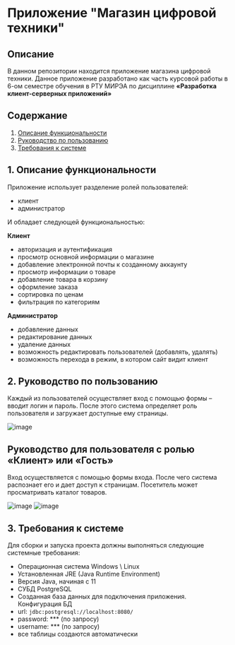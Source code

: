 # Приложение "Магазин цифровой техники"


## Описание
В данном репозитории находится приложение магазина цифровой техники. Данное приложение разработано как часть курсовой работы в 6-ом семестре обучения в РТУ МИРЭА по дисциплине **«Разработка клиент-серверных приложений»**

## Содержание
1. [Описание функциональности](#task0)
2. [Руководство по пользованию](#task1)
3. [Требования к системе](#task2)

## <a name="task0"></a> 1. Описание функциональности

Приложение использует разделение ролей пользователей:
- клиент
- администратор

И обладает следующей функциональностью:

**Клиент**
- авторизация и аутентификация
- просмотр основной информации о магазине
- добавление электронной почты к созданному аккаунту
- просмотр информации о товаре
- добавление товара в корзину
- оформление заказа
- сортировка по ценам
- фильтрация по категориям

**Администратор**
- добавление данных
- редактирование данных
- удаление данных
- возможность редактировать пользователей (добавлять, удалять)
- возможность перехода в режим, в котором сайт видит клиент

## <a name="task1"></a> 2. Руководство по пользованию

Каждый из пользователей осуществляет вход с помощью формы – вводит логин и пароль. После этого система определяет роль пользователя и загружает доступные ему страницы.

![image]([https://user-images.githubusercontent.com/47516839/173169771-7849762f-00c9-4a20-b92c-12893ec41793.png](https://raw.githubusercontent.com/NIKKELK/RKSP_Course-Project-2023/main/1.jpg))


## Руководство для пользователя с ролью «Клиент» или «Гость»

Вход осуществляется с помощью формы входа. После чего система распознает его и дает доступ к страницам. Посетитель может просматривать каталог товаров.


![image](https://user-images.githubusercontent.com/47516839/173169862-bad9cd1c-c789-4772-a435-102650d4bdee.png)
![image](https://user-images.githubusercontent.com/47516839/173169883-89e77d29-8132-4b4c-8e6b-b61fb407ccbb.png)

## <a name="task2"></a> 3. Требования к системе

Для сборки и запуска проекта должны выполняться следующие системные требования:
-	Операционная система Windows \ Linux
-	Установленная JRE (Java Runtime Environment)
-	Версия Java, начиная с 11
-	СУБД PostgreSQL
-	Созданная база данных для подключения приложения. Конфигурация БД
  - url: `jdbc:postgresql://localhost:8080/`
  - password: *** (по запросу)
  - username: *** (по запросу)
  - все таблицы создаются автоматически
